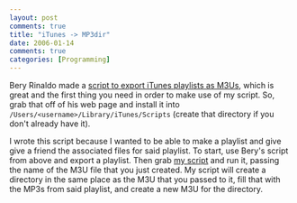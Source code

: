 ```yaml
---
layout: post
comments: true
title: "iTunes -> MP3dir"
date: 2006-01-14
comments: true
categories: [Programming]
---
```

Bery Rinaldo made a <a href="http://homepage.mac.com/beryrinaldo/AudioTron/Export_Playlist_to_M3U/"> script to export iTunes playlists as M3Us</a>, which is great and the first thing you need in order to make use of my script.  So, grab that off of his web page and install it into `/Users/<username>/Library/iTunes/Scripts` (create that directory if you don't already have it).

I wrote this script because I wanted to be able to make a playlist and give give a friend the associated files for said playlist.  To start, use Bery's script from above and export a playlist.  Then grab [my script](http://dinomite.net/wp-content/attic/playlist.txt) and run it, passing the name of the M3U file that you just created.  My script will create a directory in the same place as the M3U that you passed to it, fill that with the MP3s from said playlist, and create a new M3U for the directory.</username>
